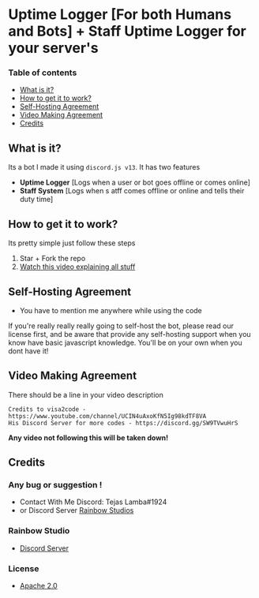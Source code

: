 # Uptime Logger [For both Humans and Bots] + Staff Uptime Logger for your server's 

### Table of contents
- [What is it?](#what-is-it)
- [How to get it to work?](#how-to-get-it-to-work)
- [Self-Hosting Agreement](#self-hosting-agreement)
- [Video Making Agreement](#video-making-agreement)
- [Credits](#credits)

## What is it? 
Its a bot I made it using `discord.js v13`. It has two features
- **Uptime Logger** [Logs when a user or bot goes offline or comes online]
- **Staff System** [Logs when s atff comes offline or online and tells their duty time]
## How to get it to work?
Its pretty simple just follow these steps

1. Star + Fork the repo 
2. [Watch this video explaining all stuff]()

## Self-Hosting Agreement
- You have to mention me anywhere while using the code

If you're really really really going to self-host the bot, please read our license first, and be aware that  provide any self-hosting support when you know have basic javascript knowledge. You'll be on your own when you dont have it!
## Video Making Agreement 
There should be a line in your video description
```
Credits to visa2code - https://www.youtube.com/channel/UCIN4uAxoKfN5Ig98kdTF8VA
His Discord Server for more codes - https://discord.gg/SW9TVwuHrS
```
__**Any video not following this will be taken down!**__

## Credits
### Any bug or suggestion !
- Contact With Me Discord: Tejas Lamba#1924
- or Discord Server [Rainbow Studios](https://discord.gg/SW9TVwuHrS)

### Rainbow Studio
- [Discord Server](https://discord.gg/SW9TVwuHrS)


### License
- [Apache 2.0](https://www.apache.org/licenses/LICENSE-2.0)
